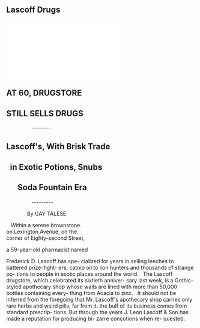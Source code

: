 Lascoff Drugs
--- 
![Image of NY Times Article](../images/110085146.pdf)

**AT 60, DRUGSTORE**
---
**STILL SELLS DRUGS**
--- 
&nbsp;&nbsp;&nbsp;&nbsp;&nbsp;&nbsp;&nbsp;&nbsp;&nbsp;&nbsp;&nbsp;&nbsp;&nbsp;&nbsp;&nbsp;&nbsp; --------

Lascoff's, With Brisk Trade
---
&nbsp;&nbsp;in Exotic Potions, Snubs
---
&nbsp;&nbsp;&nbsp;&nbsp;&nbsp; Soda Fountain Era
---
&nbsp;&nbsp;&nbsp;&nbsp;&nbsp;&nbsp;&nbsp;&nbsp;&nbsp;&nbsp;&nbsp;&nbsp;&nbsp;&nbsp;&nbsp;&nbsp; ---------

&nbsp;&nbsp;&nbsp;&nbsp;&nbsp;&nbsp;&nbsp;&nbsp;&nbsp;&nbsp;&nbsp;&nbsp;&nbsp; By GAY TALESE


&nbsp;&nbsp; Within a serene brownstone. <br/>
on Lexington Avenue, on the. <br/>
corner of Eighty-second Street,  

a 59-year-old pharmacist named

Frederick D. Lascoff has spe-
cialized for years in selling
leeches to battered prize-fight-
ers, catnip oil to lion hunters
and thousands of strange po-
tions to people in exotic places
around the world.
&nbsp;&nbsp;The Lascoff drugstore, which
celebrated its sixtieth anniver-
sary last week, is a Gothic-
styled apothecary shop whose
walls are lined with more than
50,000 bottles containing every-
thing from Acacia to zinc.
&nbsp;&nbsp;It should not be inferred from
the foregoing that Mr. Lascoff's
apothecary shop carries only
rare herbs and weird pills; far
from it. the bulf of its business comes from standard prescrip-
tions. But through the years J.
Leon Lascoff & Son has made a
reputation for producing bi-
zarre concotions when re-
quested.
